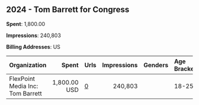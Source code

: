 ## 2024 - Tom Barrett for Congress 
**Spent**: 1,800.00

**Impressions**: 240,803

**Billing Addresses**: US

|Organization|Spent|Urls|Impressions|Genders|Age Brackets|Country Codes|
|:---|---:|:---|---:|:---|:---|:---|
|FlexPoint Media Inc: Tom Barrett|1,800.00 USD|[0](https://www.snap.com/political-ads/asset/85fbdedf1393e6cde8b76b06b270380e4090efaaaf00515849a9e0d50ebe08de?mediaType=mp4)|240,803||18-25|united states|
